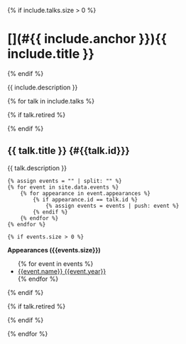 {% if include.talks.size > 0 %}
# [](#{{ include.anchor }}){{ include.title }}
{% endif %}

{{ include.description }}

{% for talk in include.talks %}

{% if talk.retired %}
<div class="notice" markdown="1">
{% endif %}

## {{ talk.title }} {#{{talk.id}}}

{{ talk.description }}

    {% assign events = "" | split: "" %}
    {% for event in site.data.events %}
        {% for appearance in event.appearances %}
            {% if appearance.id == talk.id %}
                {% assign events = events | push: event %}
            {% endif %}
        {% endfor %}
    {% endfor %}

    {% if events.size > 0 %}
<div class="notice--info">
    <strong>Appearances ({{events.size}})</strong>
    <ul>
        {% for event in events %}
        <li><a href="/events#{{event.id}}">{{event.name}} {{event.year}}</a></li>
        {% endfor %}
    </ul>
</div>
    {% endif %}

{% if talk.retired %}
</div>
{% endif %}

{% endfor %}

